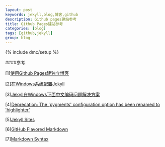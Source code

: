 ```yaml
---
layout: post
keywords: jekyll,blog,博客,github
description: Github pages建站参考
title: Github Pages建站参考
categories: [blog]
tags: [github,jekyll]
group: blog
---
```

{% include dmc/setup %}


####参考

[1][使用Github Pages建独立博客](http://beiyuu.com/github-pages/)

[2][在Windows系统配置Jekyll](http://www.tuicool.com/articles/Fvayai)

[3][Jekyll在Windows下面中文编码问题解决方案](http://www.cnblogs.com/aleda/articles/Jekyll-in-Windows-following-Chinese-encoding-problem-solutions.html)

[4][Deprecation: The 'pygments' configuration option has been renamed to 'highlighter'](https://github.com/mmistakes/hpstr-jekyll-theme/issues/25)

[5][Jekyll Sites](https://github.com/jekyll/jekyll/wiki/Sites)

[6][GitHub Flavored Markdown](https://help.github.com/articles/github-flavored-markdown)

[7][Markdown Syntax](http://daringfireball.net/projects/markdown/syntax)
